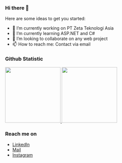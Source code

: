 ### Hi there 👋


 <!-- **erikhant/erikhant** is a ✨ _special_ ✨ repository because its `README.md` (this file) appears on your GitHub profile. -->

Here are some ideas to get you started:

- 🔭 I’m currently working on PT Zeta Teknologi Asia
- 🌱 I’m currently learning ASP.NET and C#
- 👯 I’m looking to collaborate on any web project
- 📫 How to reach me: Contact via email

### Github Statistic
<p align="left">
<a href="https://github.com/erikhant">
  <img height="180em" src="https://github-readme-stats-eight-theta.vercel.app/api?username=rifkyhaekal&show_icons=true&theme=algolia&include_all_commits=true&count_private=true"/>
  <img height="180em" src="https://github-readme-stats-eight-theta.vercel.app/api/top-langs/?username=erikhant&layout=compact&langs_count=8&theme=algolia"/>
</a>
</p>

### Reach me on
- <a href="https://www.linkedin.com/in/erikhernanto/">LinkedIn</a>
- <a href="mailto:erikd.h49@gmail.com">Mail</a>
- <a href="https://instagram.com/erikhant_">Instagram</a>
